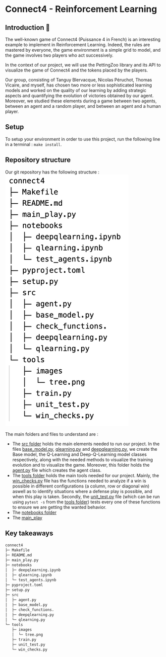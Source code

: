 # Connect4 - Reinforcement Learning

## Introduction :wave:
The well-known game of Connect4 (Puissance 4 in French) is an interesting example to implement in Reinforcement Learning. Indeed, the rules are mastered by everyone, the game environment is a simple grid to model, and the game involves two players who act successively.

In the context of our project, we will use the PettingZoo library and its API to visualize the game of Connect4 and the tokens placed by the players.

Our group, consisting of Tanguy Blervacque, Nicolas Péruchot, Thomas Vicaire, and myself, has chosen two more or less sophisticated learning models and worked on the quality of our learning by adding strategic aspects and quantifying the evolution of victories obtained by our agent. Moreover, we studied these elements during a game between two agents, between an agent and a random player, and between an agent and a human player.

## Setup
To setup your environment in order to use this project, run the following line in a terminal :
`make install`.

## Repository structure
Our git repository has the following structure :
![Tree](tools/images/tree.png)

The main folders and files to understand are :
- The [src folder](src/) holds the main elements needed to run our project. In the files [base_model.py](src/base_model.py), [qlearning.py](src/qlearning.py) and [deepqlearning.py](src/deepqlearning.py), we create the Base model, the Q-Learning and Deep-Q-Learning model classes respectively, along with the needed methods to visualize the training evolution and to visualize the game. Moreover, this folder holds the [agent.py](src/agent.py) file which creates the agent class.
- The [tools folder](tools/) holds the main tools needed for our project. Mainly, the [win_checks.py](tools/win_checks.py) file has the functions needed to analyze if a win is possible in different configurations (a column, row or diagonal win) aswell as to identify situations where a defense play is possible, and when this play is taken. Secondly, the [unit_test.py](tools/unit_test.py) file (which can be run using `pytest -s` from the [tools folder](tools/)) tests every one of these functions to ensure we are getting the wanted behavior.
- The [notebooks folder](notebooks/)
- The [main_play](main_play.py)

## Key takeaways

```
connect4
├─ Makefile
├─ README.md
├─ main_play.py
├─ notebooks
│  ├─ deepqlearning.ipynb
│  ├─ qlearning.ipynb
│  └─ test_agents.ipynb
├─ pyproject.toml
├─ setup.py
├─ src
│  ├─ agent.py
│  ├─ base_model.py
│  ├─ check_functions.
│  ├─ deepqlearning.py
│  └─ qlearning.py
└─ tools
   ├─ images
   │  └─ tree.png
   ├─ train.py
   ├─ unit_test.py
   └─ win_checks.py

```